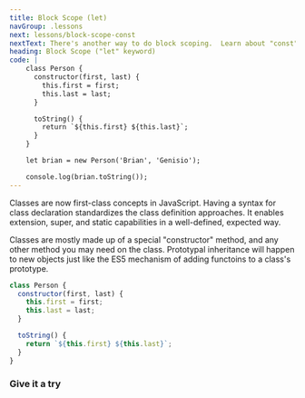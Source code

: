 ```yaml
---
title: Block Scope (let)
navGroup: .lessons
next: lessons/block-scope-const
nextText: There's another way to do block scoping.  Learn about "const" next.
heading: Block Scope ("let" keyword)
code: |
    class Person {
      constructor(first, last) {
        this.first = first;
        this.last = last;
      }

      toString() {
        return `${this.first} ${this.last}`;
      }
    }    

    let brian = new Person('Brian', 'Genisio');

    console.log(brian.toString());
---
```


Classes are now first-class concepts in JavaScript.  Having a syntax for class declaration standardizes the class definition approaches.  It enables extension, super, and static capabilities in a well-defined, expected way.

Classes are mostly made up of a special "constructor" method, and any other method you may need on the class.  Prototypal inheritance will happen to new objects just like the ES5 mechanism of adding functoins to a class's prototype.

```javascript
class Person {
  constructor(first, last) {
    this.first = first;
    this.last = last;
  }

  toString() {
    return `${this.first} ${this.last}`;
  }
}
```

### Give it a try
